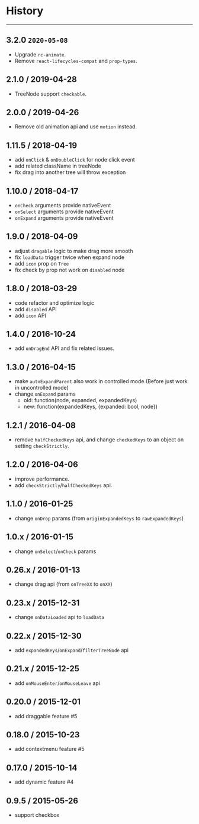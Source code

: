 # History
---

## 3.2.0 `2020-05-08`

- Upgrade `rc-animate`.
- Remove `react-lifecycles-compat` and `prop-types`.

## 2.1.0 / 2019-04-28

- TreeNode support `checkable`.

## 2.0.0 / 2019-04-26

- Remove old animation api and use `motion` instead.

## 1.11.5 / 2018-04-19
- add `onClick` & `onDoubleClick` for node click event
- add related className in treeNode
- fix drag into another tree will throw exception

## 1.10.0 / 2018-04-17
- `onCheck` arguments provide nativeEvent
- `onSelect` arguments provide nativeEvent
- `onExpand` arguments provide nativeEvent

## 1.9.0 / 2018-04-09
- adjust `dragable` logic to make drag more smooth
- fix `loadData` trigger twice when expand node
- add `icon` prop on `Tree`
- fix check by prop not work on `disabled` node


## 1.8.0 / 2018-03-29
- code refactor and optimize logic
- add `disabled` API
- add `icon` API

## 1.4.0 / 2016-10-24
- add `onDragEnd` API and fix related issues.

## 1.3.0 / 2016-04-15
- make `autoExpandParent` also work in controlled mode.(Before just work in uncontrolled mode)
- change `onExpand` params
    - old: function(node, expanded, expandedKeys)
    - new: function(expandedKeys, {expanded: bool, node})

## 1.2.1 / 2016-04-08
- remove `halfCheckedKeys` api, and change `checkedKeys` to an object on setting `checkStrictly`.

## 1.2.0 / 2016-04-06
- improve performance.
- add `checkStrictly`/`halfCheckedKeys` api.

## 1.1.0 / 2016-01-25
- change `onDrop` params (from `originExpandedKeys` to `rawExpandedKeys`)

## 1.0.x / 2016-01-15
- change `onSelect`/`onCheck` params

## 0.26.x / 2016-01-13
- change drag api (from `onTreeXX` to `onXX`)

## 0.23.x / 2015-12-31
- change `onDataLoaded` api to `loadData`

## 0.22.x / 2015-12-30
- add `expandedKeys`/`onExpand`/`filterTreeNode` api

## 0.21.x / 2015-12-25
- add `onMouseEnter`/`onMouseLeave` api

## 0.20.0 / 2015-12-01
- add draggable feature #5

## 0.18.0 / 2015-10-23
- add contextmenu feature #5

## 0.17.0 / 2015-10-14
- add dynamic feature #4

## 0.9.5 / 2015-05-26
- support checkbox
